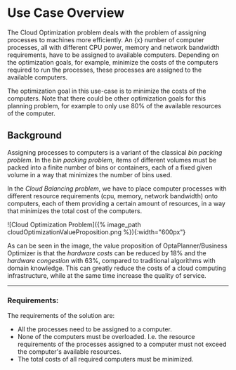 # Use Case Overview

The Cloud Optimization problem deals with the problem of assigning processes to machines more efficiently. An {x} number of computer processes, all with different CPU power, memory and network bandwidth requirements, have to be assigned to available computers. Depending on the optimization goals, for example, minimize the costs of the computers required to run the processes, these processes are assigned to the available computers.

The optimization goal in this use-case is to minimize the costs of the computers. Note that there could be other optimization goals for this planning problem, for example to only use 80% of the available resources of the computer.



## Background

Assigning processes to computers is a variant of the classical _bin packing problem_. In the _bin packing problem_, items of different volumes must be packed into a finite number of bins or containers, each of a fixed given volume in a way that minimizes the number of bins used.

In the _Cloud Balancing problem_, we have to place computer processes with different resource requirements (cpu, memory, network bandwidth) onto computers, each of them providing a certain amount of resources, in a way that minimizes the total cost of the computers.

![Cloud Optimization Problem]({% image_path cloudOptimizationValueProposition.png %}){:width="600px"}

As can be seen in the image, the value proposition of OptaPlanner/Business Optimizer is that the _hardware costs_ can be reduced by 18% and the _hardware congestion_ with 63%, compared to traditional algorithms with domain knowledge. This can greatly reduce the costs of a cloud computing infrastructure, while at the same time increase the quality of service.

--------------------------------------------------

### Requirements:

The requirements of the solution are:

- All the processes need to be assigned to a computer.
- None of the computers must be overloaded. I.e. the resource requirements of the processes assigned to a computer must not exceed the computer's available resources.
- The total costs of all required computers must be minimized.
